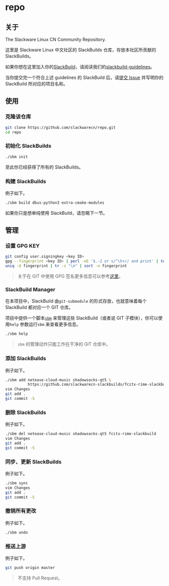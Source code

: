 # repo

## 关于

The Slackware Linux CN Community Repository.

这里是 Slackware Linux 中文社区的 SlackBuilds 仓库，存放本社区所贡献的 SlackBuilds。

如果你想在这里加入你的[SlackBuild](http://docs.slackware.com/slackware:slackbuild_scripts)，请阅读我们的[slackbuild-guidelines](https://github.com/slackwarecn/slackbuild-guidelines)。

当你提交完一个符合上述 guidelines 的 SlackBuild 后，请[提交 Issue](https://github.com/slackwarecn/repo/issues) 并写明你的 SlackBuild 所对应的项目名称。

## 使用

### 克隆该仓库

```bash
git clone https://github.com/slackwarecn/repo.git
cd repo
```

### 初始化 SlackBuilds

```bash
./sbm init
```

至此你已经获得了所有的 SlackBuilds。

### 构建 SlackBuilds

例子如下。

```bash
./sbm build dbus-python3 extra-cmake-modules
```

如果你只是想单纯使用 SlackBuild，请忽略下一节。

## 管理

### 设置 GPG KEY

```bash
git config user.signingkey <key ID>
gpg --fingerprint <key ID> | perl -nE '$.-2 or s/^\h+// and print' | tee -a fingerprint
uniq -d fingerprint | tr -s "\n" | sort -o fingerprint
```

> 关于在 GIT 中使用 GPG 签名更多信息可以参考[这里](http://arondight.me/2016/04/17/%E4%BD%BF%E7%94%A8GPG%E7%AD%BE%E5%90%8DGit%E6%8F%90%E4%BA%A4%E5%92%8C%E6%A0%87%E7%AD%BE/)。

### SlackBuild Manager

在本项目中，SlackBuild 由`git-submodule` 的形式存放，也就意味着每个 SlackBuild 都对应一个 GIT 仓库。

项目中提供一个脚本[`sbm`](sbm) 来管理这些 SlackBuild（或者说 GIT 子模块），你可以使用`help` 参数运行`sbm` 来查看更多信息。

```bash
./sbm help
```

> `sbm` 的管理动作只能工作在干净的 GIT 仓库中。

### 添加 SlackBuilds

例子如下。

```bash
./sbm add netease-cloud-music shadowsocks-qt5 \
          https://github.com/slackwarecn-slackbuilds/fcitx-rime-slackbuild
vim Changes
git add .
git commit -S

```

### 删除 SlackBuilds

例子如下。

```bash
./sbm del netease-cloud-music shadowsocks-qt5 fcitx-rime-slackbuild
vim Changes
git add .
git commit -S
```

### 同步、更新 SlackBuilds

例子如下。

```bash
./sbm sync
vim Changes
git add .
git commit -S
```

### 撤销所有更改

例子如下。

```bash
./sbm undo
```

### 推送上游

例子如下。

```bash
git push origin master
```

> 不支持 Pull Request。
